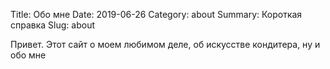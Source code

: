 Title: Обо мне
Date: 2019-06-26
Category: about
Summary: Короткая справка 
Slug: about

Привет.
Этот сайт о моем любимом деле, об искусстве кондитера, ну и обо мне